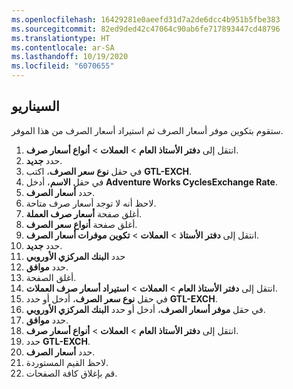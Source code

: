 ```yaml
---
ms.openlocfilehash: 16429281e0aeefd31d7a2de6dcc4b951b5fbe383
ms.sourcegitcommit: 82ed9ded42c47064c90ab6fe717893447cd48796
ms.translationtype: HT
ms.contentlocale: ar-SA
ms.lasthandoff: 10/19/2020
ms.locfileid: "6070655"
---
```

## <a name="scenario"></a>السيناريو
ستقوم بتكوين موفر أسعار الصرف ثم استيراد أسعار الصرف من هذا الموفر.

1. انتقل إلى **دفتر الأستاذ العام** > **العملات** > **أنواع أسعار صرف**.
1. حدد **جديد‎**.
1. في حقل **نوع سعر الصرف**، اكتب **GTL-EXCH**.
1. في حقل **الاسم**، أدخل **Adventure Works CyclesExchange Rate**.
1. حدد **أسعار الصرف**. 
2. لاحظ أنه لا توجد أسعار صرف متاحة.
1. أغلق صفحة **أسعار صرف العملة**.
1. أغلق صفحة **أنواع سعر الصرف**.
1. انتقل إلى **دفتر الأستاذ** > **العملات** > **تكوين موفرات أسعار الصرف**.
1. حدد **جديد‎**.
1. حدد **البنك المركزي الأوروبي**
1. حدد **موافق**.
1. أغلق الصفحة.
1. انتقل إلى **دفتر الأستاذ العام** > **العملات** > **استيراد أسعار صرف العملات**.
1. في حقل **نوع سعر الصرف**، أدخل أو حدد **GTL-EXCH**.
1. في حقل **موفر أسعار الصرف**، أدخل أو حدد **البنك المركزي الأوروبي**.
1. حدد **موافق**.
1. انتقل إلى **دفتر الأستاذ العام** > **العملات** > **أنواع أسعار صرف**.
1. حدد **GTL-EXCH**.
1. حدد **أسعار الصرف**.
1. لاحظ القيم المستوردة.
1. قم بإغلاق كافة الصفحات.

